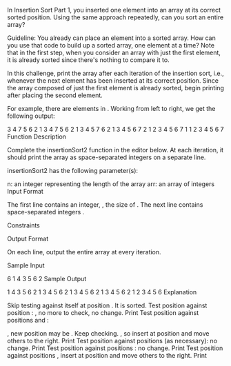 In Insertion Sort Part 1, you inserted one element into an array at its correct sorted position. Using the same approach repeatedly, can you sort an entire array?

Guideline: You already can place an element into a sorted array. How can you use that code to build up a sorted array, one element at a time? Note that in the first step, when you consider an array with just the first element, it is already sorted since there's nothing to compare it to.

In this challenge, print the array after each iteration of the insertion sort, i.e., whenever the next element has been inserted at its correct position. Since the array composed of just the first element is already sorted, begin printing after placing the second element.

For example, there are  elements in . Working from left to right, we get the following output:

3 4 7 5 6 2 1
3 4 7 5 6 2 1
3 4 5 7 6 2 1
3 4 5 6 7 2 1
2 3 4 5 6 7 1
1 2 3 4 5 6 7
Function Description

Complete the insertionSort2 function in the editor below. At each iteration, it should print the array as space-separated integers on a separate line.

insertionSort2 has the following parameter(s):

n: an integer representing the length of the array 
arr: an array of integers
Input Format

The first line contains an integer, , the size of .
The next line contains  space-separated integers .

Constraints



Output Format

On each line, output the entire array at every iteration.

Sample Input

6
1 4 3 5 6 2
Sample Output

1 4 3 5 6 2 
1 3 4 5 6 2 
1 3 4 5 6 2 
1 3 4 5 6 2 
1 2 3 4 5 6 
Explanation

Skip testing  against itself at position . It is sorted.
Test position  against position : , no more to check, no change.
Print 
Test position  against positions  and :

, new position may be . Keep checking.
, so insert  at position  and move others to the right.
Print 
Test position  against positions  (as necessary): no change.
Print 
Test position  against positions : no change.
Print 
Test position  against positions , insert  at position  and move others to the right.
Print 
